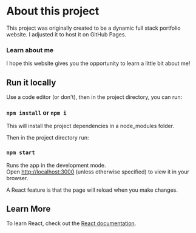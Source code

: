 # About this project

This project was originally created to be a dynamic full stack portfolio website. I adjusted it to host it on GitHub Pages.

### Learn about me

I hope this website gives you the opportunity to learn a little bit about me!

## Run it locally

Use a code editor (or don't), then in the project directory, you can run:

### `npm install` or `npm i`

This will install the project dependencies in a node_modules folder.

Then in the project directory run:

### `npm start`

Runs the app in the development mode.\
Open [http://localhost:3000](http://localhost:3000) (unless otherwise specified) to view it in your browser.

A React feature is that the page will reload when you make changes.

## Learn More

To learn React, check out the [React documentation](https://reactjs.org/).

<!--
### Analyzing the Bundle Size

This section has moved here: [https://facebook.github.io/create-react-app/docs/analyzing-the-bundle-size](https://facebook.github.io/create-react-app/docs/analyzing-the-bundle-size)

### Making a Progressive Web App

This section has moved here: [https://facebook.github.io/create-react-app/docs/making-a-progressive-web-app](https://facebook.github.io/create-react-app/docs/making-a-progressive-web-app)

### Advanced Configuration

This section has moved here: [https://facebook.github.io/create-react-app/docs/advanced-configuration](https://facebook.github.io/create-react-app/docs/advanced-configuration)

### Deployment

This section has moved here: [https://facebook.github.io/create-react-app/docs/deployment](https://facebook.github.io/create-react-app/docs/deployment)

### `npm run build` fails to minify

This section has moved here: [https://facebook.github.io/create-react-app/docs/troubleshooting#npm-run-build-fails-to-minify](https://facebook.github.io/create-react-app/docs/troubleshooting#npm-run-build-fails-to-minify) -->
